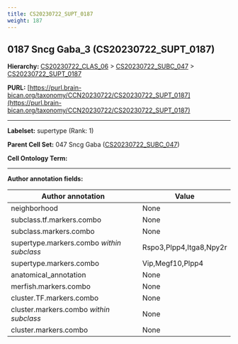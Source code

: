 ```yaml
---
title: CS20230722_SUPT_0187
weight: 187
---
```

## 0187 Sncg Gaba_3 (CS20230722_SUPT_0187)
<b>Hierarchy: </b>
[CS20230722_CLAS_06](../CS20230722_CLAS_06) >
[CS20230722_SUBC_047](../CS20230722_SUBC_047) >
[CS20230722_SUPT_0187](../CS20230722_SUPT_0187)

**PURL:** [https://purl.brain-bican.org/taxonomy/CCN20230722/CS20230722_SUPT_0187](https://purl.brain-bican.org/taxonomy/CCN20230722/CS20230722_SUPT_0187)

---


**Labelset:** supertype (Rank: 1)

**Parent Cell Set:** 047 Sncg Gaba ([CS20230722_SUBC_047](../CS20230722_SUBC_047))



**Cell Ontology Term:** 

[MARKER GENES.]: #


---

[TRANSFERRED ANNOTATIONS.]: #


[AUTHOR ANNOTATION FIELDS.]: #


**Author annotation fields:**

| Author annotation | Value |
|-------------------|-------|
|neighborhood|None|
|subclass.tf.markers.combo|None|
|subclass.markers.combo|None|
|supertype.markers.combo _within subclass_|Rspo3,Plpp4,Itga8,Npy2r|
|supertype.markers.combo|Vip,Megf10,Plpp4|
|anatomical_annotation|None|
|merfish.markers.combo|None|
|cluster.TF.markers.combo|None|
|cluster.markers.combo _within subclass_|None|
|cluster.markers.combo|None|
